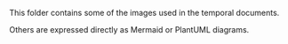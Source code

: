 This folder contains some of the images used in the temporal documents.

Others are expressed directly as Mermaid or PlantUML diagrams.
